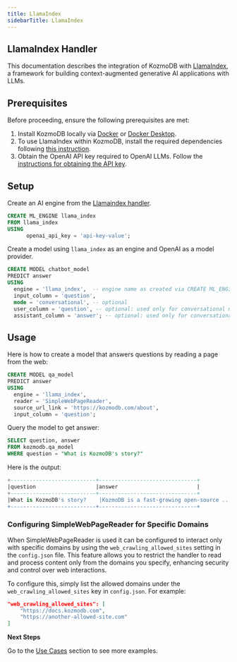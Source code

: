 ```yaml
---
title: LlamaIndex
sidebarTitle: LlamaIndex
---
```


## LlamaIndex Handler

This documentation describes the integration of KozmoDB with [LlamaIndex](https://docs.llamaindex.ai/en/stable/), a framework for building context-augmented generative AI applications with LLMs. 


## Prerequisites

Before proceeding, ensure the following prerequisites are met:

1. Install KozmoDB locally via [Docker](https://docs.kozmodb.com/setup/self-hosted/docker) or [Docker Desktop](https://docs.kozmodb.com/setup/self-hosted/docker-desktop).
2. To use LlamaIndex within KozmoDB, install the required dependencies following [this instruction](https://docs.kozmodb.com/setup/self-hosted/docker#install-dependencies).
3. Obtain the OpenAI API key required to OpenAI LLMs. Follow the [instructions for obtaining the API key](https://help.openai.com/en/articles/4936850-where-do-i-find-my-secret-api-key).

## Setup

Create an AI engine from the [Llamaindex handler](https://github.com/digitranslab/kozmodb/tree/main/kozmodb/integrations/handlers/llama_index_handler).

```sql
CREATE ML_ENGINE llama_index
FROM llama_index
USING
      openai_api_key = 'api-key-value';
```

Create a model using `llama_index` as an engine and  OpenAI as a model provider.

```sql
CREATE MODEL chatbot_model
PREDICT answer
USING
  engine = 'llama_index',  -- engine name as created via CREATE ML_ENGINE
  input_column = 'question',
  mode = 'conversational', -- optional
  user_column = 'question', -- optional: used only for conversational mode
  assistant_column = 'answer'; -- optional: used only for conversational mode
```


## Usage

Here is how to create a model that answers questions by reading a page from the web:

```sql
CREATE MODEL qa_model
PREDICT answer
USING 
  engine = 'llama_index', 
  reader = 'SimpleWebPageReader',
  source_url_link = 'https://kozmodb.com/about',
  input_column = 'question';
```

Query the model to get answer:

```sql
SELECT question, answer
FROM kozmodb.qa_model
WHERE question = "What is KozmoDB's story?"
```

Here is the output:

```sql
+---------------------------+-------------------------------+
|question                   |answer                         |
+---------------------------+-------------------------------+
|What is KozmoDB's story?    |KozmoDB is a fast-growing open-source ...|
+---------------------------+-------------------------------+

```

### Configuring SimpleWebPageReader for Specific Domains

When SimpleWebPageReader is used it can be configured to interact only with specific domains by using the `web_crawling_allowed_sites` setting in the `config.json` file. 
This feature allows you to restrict the handler to read and process content only from the domains you specify, enhancing security and control over web interactions.

To configure this, simply list the allowed domains under the `web_crawling_allowed_sites` key in `config.json`. For example:

```json
"web_crawling_allowed_sites": [
    "https://docs.kozmodb.com",
    "https://another-allowed-site.com"
]
```

<Tip>

**Next Steps**

Go to the [Use Cases](https://docs.kozmodb.com/use-cases/overview) section to see more examples.
</Tip>

